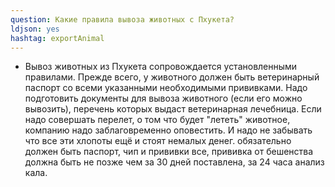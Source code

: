 ```yaml
---
question: Какие правила вывоза животных с Пхукета?
ldjson: yes
hashtag: exportAnimal
---
```


* Вывоз животных из Пхукета сопровождается установленными правилами. Прежде всего, у животного должен быть ветеринарный паспорт со всеми указанными необходимыми прививками. Надо подготовить документы для вывоза животного (если его можно вывозить), перечень которых выдаст ветеринарная лечебница. Если надо совершать перелет, о том что будет "лететь" животное, компанию надо заблаговременно оповестить. И надо не забывать что все эти хлопоты ещё и стоят немалых денег.
  обязательно должен быть паспорт, чип и прививки все, прививка от бешенства должна быть не позже чем за 30 дней поставлена, за 24 часа анализ кала.      
